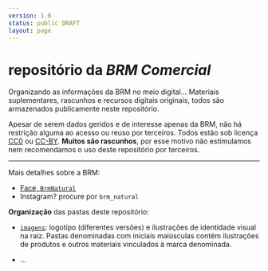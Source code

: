 ```yaml
---
version: 1.0
status: public DRAFT
layout: page
---
```


# repositório da *BRM Comercial*

Organizando as informações da BRM no meio digital... Materiais suplementares, rascunhos e recursos digitais originais, todos são armazenados publicamente neste repositório.

Apesar de serem dados geridos e de interesse apenas da BRM, não há restrição alguma ao acesso ou reuso por terceiros. Todos estão sob licença [CC0](https://creativecommons.org/publicdomain/zero/1.0/) ou [CC-BY](https://creativecommons.org/licenses/by/3.0/br/). **Muitos são rascunhos**, por esse motivo não estimulamos nem recomendamos o uso deste repositório por terceiros.

-----

Mais detalhes sobre a BRM:
* [Face, `BrmNatural`](https://www.facebook.com/BrmNatural?fref=ts)
* Instagram? procure por `brm_natural`

**Organização** das pastas deste repositório:

* [`imagens`](./imagens): logotipo (diferentes versões) e ilustrações de identidade visual na raiz. Pastas denominadas com iniciais maiúsculas contém ilustrações de produtos e outros materiais vinculados à marca denominada.

* ...
